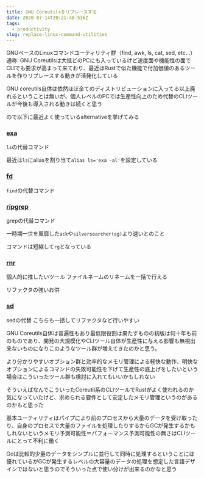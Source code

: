 ```yaml
---
title: GNU Coreutilsをリプレースする
date: 2020-07-14T20:21:48.536Z
tags:
  - productivity
slug: replace-linux-command-utilities
---
```

GNUベースのLinuxコマンドユーティリティ群（find, awk, ls, cat, sed, etc...）通称: GNU Coreutilsは大抵どのPCにも入っているけど速度面や機能性の面でCLIでも要求が高まって来ており、最近はRustで似た機能で付加価値のあるツールを作りリプレースする動きが活発化している

GNU coreutils自体は依然ほぼ全てのディストリビューションに入ってる以上廃れるということは無いが、個人レベルのPCでは生産性向上のため代替のCLIツールが今後も導入される動きは続くと思う

ので以下に最近よく使っているalternativeを挙げてみる
### [exa](https://github.com/ogham/exa)

`ls`の代替コマンド

最近は`ls`にaliasを割り当て`alias ls='exa -al'`を設定している

### [fd](https://github.com/sharkdp/fd)

`find`の代替コマンド

### [ripgrep](https://github.com/BurntSushi/ripgrep)

grepの代替コマンド

一時期一世を風靡した`ack`や`silversearcher(ag)`より速いとのこと

コマンドは短縮して`rg`となっている

### [rnr](https://github.com/ChuckDaniels87/rnr)

個人的に推したいツール
ファイルネームのリネームを一括で行える

リファクタの強いお供

### [sd](https://github.com/chmln/sd)

sedの代替
こちらも一括してリファクタなど行いやすい

GNU Coreutils自体は普遍性もあり最低限役割は果たすものの初版は何十年も前のものであり、開発の大規模化やCLIツール自体が生産性に与える影響も無視出来ないものになりこのようなツール群が増えてきたのかと思う。

より分かりやすいオプション群と効率的なメモリ管理による軽快な動作、明快なオプションによるコマンドの失敗可能性を下げて生産性の底上げをしたいという場合はこういったツール群も検討に入れてもいいかもしれない

そういえばなんでこういったCoreutil系のCLIツールでRustがよく使われるのか気になっていたけど、求められる要件として安定したメモリ管理というのがあるのかもと思った

基本ユーティリティはパイプにより前のプロセスから大量のデータを受け取ったり、自身のプロセスで大量のファイルを処理したりするからGCが発生するかもしれないというメモリ予測可能性＝パフォーマンス予測可能性の無さはCLIツールにとって不利に働く

Goは比較的少量のデータをシンプルに並行して同時に処理するということには優れているがGCが発生するレベルの大容量のデータの処理を想定した言語デザインではないと思うのでそういった点で使い分けが出来るのかなと思う